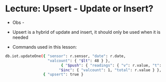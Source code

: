 # Lecture: Upsert - Update or Insert?

- Obs -
- Upsert is  a hybrid of update and insert, it should only be used when it is needed

- Commands used in this lesson:

````bash
db.iot.updateOne({ "sensor": r.sensor, "date": r.date,
                   "valcount": { "$lt": 48 } },
                         { "$push": { "readings": { "v": r.value, "t": r.time } },
                        "$inc": { "valcount": 1, "total": r.value } },
                 { "upsert": true }
````
